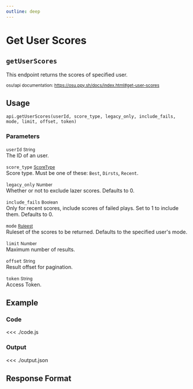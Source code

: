 ```yaml
---
outline: deep
---
```


# Get User Scores <Badge type="info" text="GET"/>

## `getUserScores`

This endpoint returns the scores of specified user.

<small>osu!api documentation: https://osu.ppy.sh/docs/index.html#get-user-scores</small>

## Usage

`api.getUserScores(userId, score_type, legacy_only, include_fails, mode, limit, offset, token)`

### Parameters

`userId` <small>String</small><br>
The ID of an user.

`score_type` <small>[ScoreType](../../types/score-type)</small><br>
Score type. Must be one of these: `Best`, `Dirsts`, `Recent`.

`legacy_only` <small>Number</small> <Badge type="tip" text="optional" /><br>
Whether or not to exclude lazer scores. Defaults to 0.

`include_fails` <small>Boolean</small> <Badge type="tip" text="optional" /><br>
Only for recent scores, include scores of failed plays. Set to 1 to include them. Defaults to 0.

`mode` <small>[Ruleest](../../types/ruleset)</small> <Badge type="tip" text="optional" /><br>
Ruleset of the scores to be returned. Defaults to the specified user's mode.

`limit` <small>Number</small> <Badge type="tip" text="optional" /><br>
Maximum number of results.

`offset` <small>String</small> <Badge type="tip" text="optional" /><br>
Result offset for pagination.

`token` <small>String</small><br>
Access Token.

## Example

### Code
<<< ./code.js

### Output
<<< ./output.json

## Response Format

<!--@include: ./response.md-->